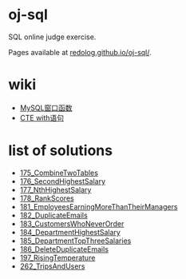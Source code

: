 # oj-sql
SQL online judge exercise.

Pages available at [redolog.github.io/oj-sql/](https://redolog.github.io/oj-sql/).

# wiki
- [MySQL窗口函数](/wiki/WindowFunction.md)
- [CTE with语句](/wiki/WithCTE.md)

# list of solutions
- [175_CombineTwoTables](/leetcode/175_CombineTwoTables.md)
- [176_SecondHighestSalary](/leetcode/176_SecondHighestSalary.md)
- [177_NthHighestSalary](/leetcode/177_NthHighestSalary.md)
- [178_RankScores](/leetcode/178_RankScores.md)
- [181_EmployeesEarningMoreThanTheirManagers](/leetcode/181_EmployeesEarningMoreThanTheirManagers.md)
- [182_DuplicateEmails](/leetcode/182_DuplicateEmails.md)
- [183_CustomersWhoNeverOrder](/leetcode/183_CustomersWhoNeverOrder.md)
- [184_DepartmentHighestSalary](/leetcode/184_DepartmentHighestSalary.md)
- [185_DepartmentTopThreeSalaries](/leetcode/185_DepartmentTopThreeSalaries.md)
- [186_DeleteDuplicateEmails](/leetcode/186_DeleteDuplicateEmails.md)
- [197_RisingTemperature](/leetcode/197_RisingTemperature.md)
- [262_TripsAndUsers](/leetcode/262_TripsAndUsers.md)
